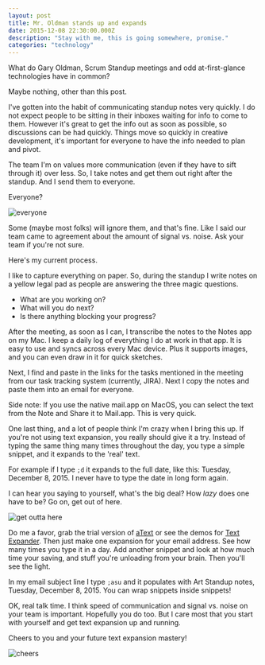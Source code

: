 ```yaml
---
layout: post
title: Mr. Oldman stands up and expands
date: 2015-12-08 22:30:00.000Z
description: "Stay with me, this is going somewhere, promise."
categories: "technology"
---
```


What do Gary Oldman, Scrum Standup meetings and odd at-first-glance technologies have in common?

Maybe nothing, other than this post.

I've gotten into the habit of communicating standup notes very quickly. I do not expect people to be sitting in their inboxes waiting for info to come to them. However it's great to get the info out as soon as possible, so discussions can be had quickly. Things move so quickly in creative development, it's important for everyone to have the info needed to plan and pivot.

The team I'm on values more communication (even if they have to sift through it) over less. So, I take notes and get them out right after the standup. And I send them to everyone.

Everyone?

![everyone](http://gifrific.com/wp-content/uploads/2012/08/Gary-Oldman-Yelling-Everyone-Leon-The-Professional.gif)

Some (maybe most folks) will ignore them, and that's fine. Like I said our team came to agreement about the amount of signal vs. noise. Ask your team if you're not sure.

Here's my current process.

I like to capture everything on paper. So, during the standup I write notes on a yellow legal pad as people are answering the three magic questions.

* What are you working on?
* What will you do next?
* Is there anything blocking your progress?

After the meeting, as soon as I can, I transcribe the notes to the Notes app on my Mac. I keep a daily log of everything I do at work in that app. It is easy to use and syncs across every Mac device. Plus it supports images, and you can even draw in it for quick sketches.

Next, I find and paste in the links for the tasks mentioned in the meeting from our task tracking system (currently, JIRA). Next I copy the notes and paste them into an email for everyone.

Side note: If you use the native mail.app on MacOS, you can select the text from the Note and Share it to Mail.app. This is very quick.

One last thing, and a lot of people think I'm crazy when I bring this up. If you're not using text expansion, you really should give it a try. Instead of typing the same thing many times throughout the day, you type a simple snippet, and it expands to the 'real' text.

For example if I type `;d` it expands to the full date, like this: Tuesday, December 8, 2015. I never have to type the date in long form again.

I can hear you saying to yourself, what's the big deal? How _lazy_ does one have to be? Go on, get out of here.

![get outta here](http://i.imgur.com/t2WRXRi.gif)

Do me a favor, grab the trial version of [aText](https://www.trankynam.com/atext/) or see the demos for [Text Expander](http://162.243.247.238/standup-notes/). Then just make one expansion for your email address. See how many times you type it in a day. Add another snippet and look at how much time your saving, and stuff you're unloading from your brain. Then you'll see the light.

In my email subject line I type `;asu` and it populates with Art Standup notes, Tuesday, December 8, 2015. You can wrap snippets inside snippets!

OK, real talk time. I think speed of communication and signal vs. noise on your team is important. Hopefully you do too. But I care most that you start with yourself and get text expansion up and running.

Cheers to you and your future text expansion mastery!

![cheers](http://media.giphy.com/media/3ErmSXChvkv5u/giphy.gif)
